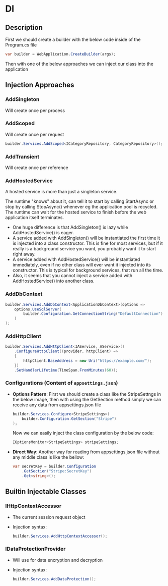 # DI

## Description

First we should create a builder with the below code inside of the Program.cs file

```csharp
var builder = WebApplication.CreateBuilder(args);
```

Then with one of the below approaches we can inject our class into the application

## Injection Approaches

### AddSingleton

Will create once per process

### AddScoped

Will create once per request

```csharp
builder.Services.AddScoped<ICategoryRepository, CategoryRepository>();
```

### AddTransient

Will create once per reference

### AddHostedService

A hosted service is more than just a singleton service.

The runtime "knows" about it, can tell it to start by calling StartAsync or stop by calling StopAsync() whenever eg the application pool is recycled. The runtime can wait for the hosted service to finish before the web application itself terminates.

- One huge difference is that AddSingleton() is lazy while AddHostedService() is eager.
- A service added with AddSingleton() will be instantiated the first time it is injected into a class constructor. This is fine for most services, but if it really is a background service you want, you probably want it to start right away.
- A service added with AddHostedService() will be instantiated immediately, even if no other class will ever want it injected into its constructor. This is typical for background services, that run all the time.
- Also, it seems that you cannot inject a service added with AddHostedService() into another class.

### AddDbContext

```csharp
builder.Services.AddDbContext<ApplicationDbContext>(options =>
    options.UseSqlServer(
        builder.Configuration.GetConnectionString("DefaultConnection")
    )
);
```

### AddHttpClient

```csharp
builder.Services.AddHttpClient<IAService, AService>()
    .ConfigureHttpClient((provider, httpClient) =>
    {
        httpClient.BaseAddress = new Uri("https://example.com/");
    })
    .SetHandlerLifetime(TimeSpan.FromMinutes(60));
```

### Configurations (Content of `appsettings.json`)

- **Options Pattern**: First we should create a class like the StripeSettngs in the below image, then with using the GetSection method simply we can receive any data from appsettings.json file

  ```csharp
  builder.Services.Configure<StripeSettings>(
      builder.Configuration.GetSection("Stripe")
  );
  ```

  Now we can easily inject the class configuration by the below code:

  ```csharp
  IOptionsMonitor<StripeSettings> stripeSettings;
  ```

- **Direct Way**: Another way for reading from appsettings.json file without any middle class is like the bellow:

  ```csharp
  var secretKey = builder.Configuration
      .GetSection("Stripe:SecretKey")
      .Get<string>();
  ```

## Builtin Injectable Classes

### IHttpContextAccessor

- The current session request object
- Injection syntax:

  ```csharp
  builder.Services.AddHttpContextAccessor();
  ```

### IDataProtectionProvider

- Will use for data encryption and decryption
- Injection syntax:

  ```csharp
  builder.Services.AddDataProtection();
  ```
